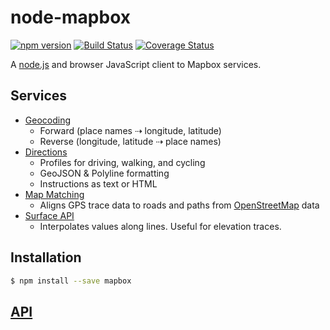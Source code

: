 # node-mapbox

[![npm version](https://badge.fury.io/js/mapbox.svg)](http://badge.fury.io/js/mapbox)
[![Build Status](https://travis-ci.org/mapbox/node-mapbox.svg?branch=master)](https://travis-ci.org/mapbox/node-mapbox)
[![Coverage Status](https://coveralls.io/repos/mapbox/node-mapbox/badge.svg?branch=master&service=github)](https://coveralls.io/github/mapbox/node-mapbox?branch=master)

A [node.js](https://nodejs.org/) and browser JavaScript client
to Mapbox services.

## Services

* [Geocoding](https://www.mapbox.com/developers/api/geocoding/)
  * Forward (place names ⇢  longitude, latitude)
  * Reverse (longitude, latitude ⇢ place names)
* [Directions](https://www.mapbox.com/developers/api/directions/)
  * Profiles for driving, walking, and cycling
  * GeoJSON & Polyline formatting
  * Instructions as text or HTML
* [Map Matching](https://www.mapbox.com/developers/api/map-matching/)
  * Aligns GPS trace data to roads and paths from
    [OpenStreetMap](https://www.openstreetmap.org/) data
* [Surface API](https://www.mapbox.com/developers/api/surface/)
  * Interpolates values along lines. Useful for elevation traces.

## Installation

```sh
$ npm install --save mapbox
```

## [API](API.md)
